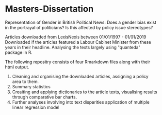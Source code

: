 # Masters-Dissertation
Representation of Gender in British Political News: Does a gender bias exist in the portrayal of politicians? Is this affected by policy issue stereotypes?

Articles downloaded from LexisNexis between 01/01/1997 - 01/01/2019
Downloaded if the articles featured a Labour Cabinet Minister from these years in their headline.
Analysing the texts largely using "quanteda" package in R.

The following repositry consists of four Rmarkdown files along with their html output.

1. Cleaning and organising the downloaded articles, assigning a policy area to them. 
2. Summary statistics
3. Creaiting and applying dictionaries to the article texts, visualising results through comparative bar charts.
4. Further analyses involving into text disparities application of multiple linear regression model
